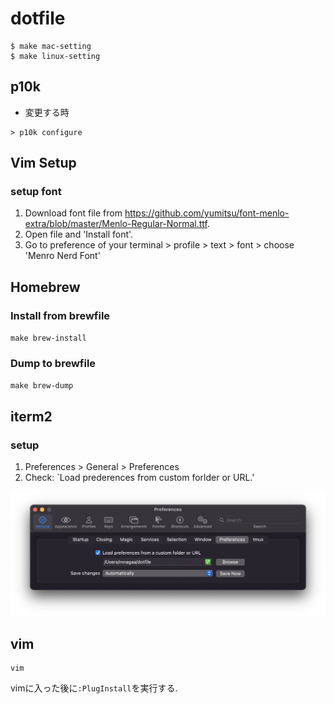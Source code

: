 # dotfile

```shell
$ make mac-setting
$ make linux-setting
```

## p10k

- 変更する時
```shell
> p10k configure
```

## Vim Setup

### setup font

1. Download font file from https://github.com/yumitsu/font-menlo-extra/blob/master/Menlo-Regular-Normal.ttf.
2. Open file and 'Install font'.
3. Go to preference of your terminal > profile > text > font > choose 'Menro Nerd Font'

## Homebrew

### Install from brewfile

`make brew-install`

### Dump to brewfile

`make brew-dump`

## iterm2

### setup

1. Preferences > General > Preferences
2. Check: `Load prederences from custom forlder or URL.'

![setup_preference](./img/iterm_preference.png)

## vim

```shell
vim
```
vimに入った後に`:PlugInstall`を実行する.
